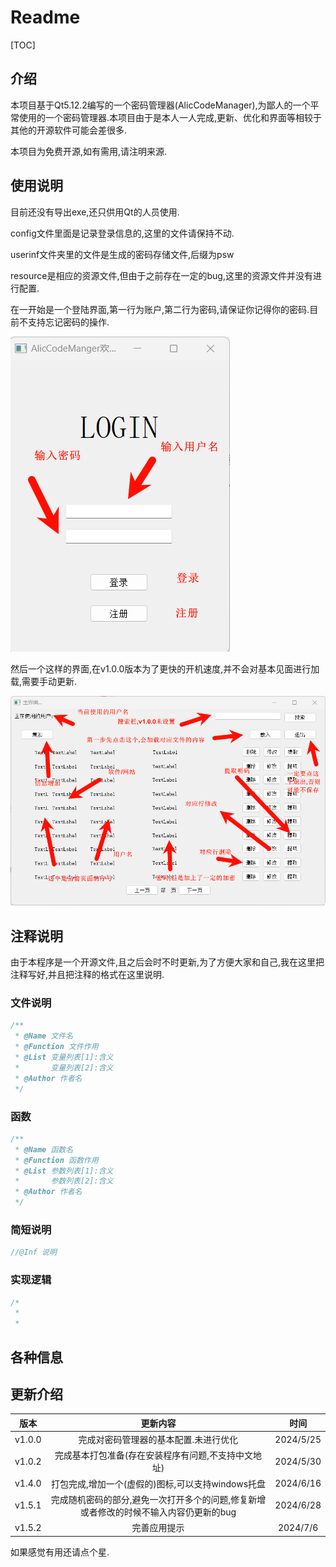 # Readme

[TOC]

## 介绍

本项目基于Qt5.12.2编写的一个密码管理器(AlicCodeManager),为鄙人的一个平常使用的一个密码管理器.本项目由于是本人一人完成,更新、优化和界面等相较于其他的开源软件可能会差很多.

本项目为免费开源,如有需用,请注明来源.

## 使用说明

目前还没有导出exe,还只供用Qt的人员使用.

config文件里面是记录登录信息的,这里的文件请保持不动.

userinf文件夹里的文件是生成的密码存储文件,后缀为psw

resource是相应的资源文件,但由于之前存在一定的bug,这里的资源文件并没有进行配置.

在一开始是一个登陆界面,第一行为账户,第二行为密码,请保证你记得你的密码.目前不支持忘记密码的操作.

![image-20240525144955336](resource/picture/image-20240525144955336.png)

然后一个这样的界面,在v1.0.0版本为了更快的开机速度,并不会对基本见面进行加载,需要手动更新.

![image-20240525150043915](resource/picture/image-20240525150043915.png)

## 注释说明

由于本程序是一个开源文件,且之后会时不时更新,为了方便大家和自己,我在这里把注释写好,并且把注释的格式在这里说明.

### 文件说明

```C++
/**
 * @Name 文件名
 * @Function 文件作用
 * @List 变量列表[1]:含义
 *		 变量列表[2]:含义	
 * @Author 作者名
 */
```

### 函数

```C++
/**
 * @Name 函数名
 * @Function 函数作用
 * @List 参数列表[1]:含义
 *		 参数列表[2]:含义	
 * @Author 作者名
 */
```

### 简短说明

```C++
//@Inf 说明
```

### 实现逻辑

```C++
/*
 *
 *
```

## 各种信息



## 更新介绍

|  版本  |                           更新内容                           |   时间    |
| :----: | :----------------------------------------------------------: | :-------: |
| v1.0.0 |            完成对密码管理器的基本配置.未进行优化             | 2024/5/25 |
| v1.0.2 |     完成基本打包准备(存在安装程序有问题,不支持中文地址)      | 2024/5/30 |
| v1.4.0 |      打包完成,增加一个(虚假的)图标,可以支持windows托盘       | 2024/6/16 |
| v1.5.1 | 完成随机密码的部分,避免一次打开多个的问题,修复新增或者修改的时候不输入内容仍更新的bug | 2024/6/28 |
| v1.5.2 |                         完善应用提示                         | 2024/7/6  |

如果感觉有用还请点个星.
